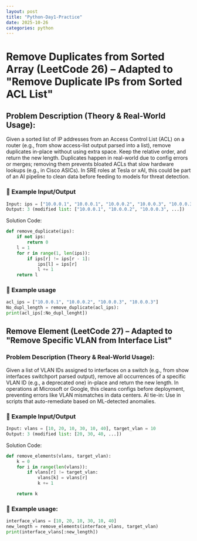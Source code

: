 ```yaml
---
layout: post
title: "Python-Day1-Practice"
date: 2025-10-26
categories: python
---
```


# Remove Duplicates from Sorted Array (LeetCode 26) – Adapted to "Remove Duplicate IPs from Sorted ACL List"

## Problem Description (Theory & Real-World Usage):
Given a sorted list of IP addresses from an Access Control List (ACL) on a router (e.g., from show access-list output parsed into a list), remove duplicates in-place without using extra space. Keep the relative order, and return the new length. Duplicates happen in real-world due to config errors or merges; removing them prevents bloated ACLs that slow hardware lookups (e.g., in Cisco ASICs). In SRE roles at Tesla or xAI, this could be part of an AI pipeline to clean data before feeding to models for threat detection.
### 🧩 Example Input/Output

```python
Input: ips = ["10.0.0.1", "10.0.0.1", "10.0.0.2", "10.0.0.3", "10.0.0.3"]
Output: 3 (modified list: ["10.0.0.1", "10.0.0.2", "10.0.0.3", ...])
```

Solution Code:

```python
def remove_duplicate(ips):
    if not ips:
        return 0
    l = 1
    for r in range(1, len(ips)):
        if ips[r] != ips[r - 1]:
            ips[l] = ips[r]
            l += 1
    return l
```

### 🧩 Example usage

```python
acl_ips = ["10.0.0.1", "10.0.0.2", "10.0.0.3", "10.0.0.3"]
No_dupl_length = remove_duplicate(acl_ips):
print(acl_ips[:No_dupl_lenght])
```


## Remove Element (LeetCode 27) – Adapted to "Remove Specific VLAN from Interface List"

### Problem Description (Theory & Real-World Usage):
Given a list of VLAN IDs assigned to interfaces on a switch (e.g., from show interfaces switchport parsed output), remove all occurrences of a specific VLAN ID (e.g., a deprecated one) in-place and return the new length. In operations at Microsoft or Google, this cleans configs before deployment, preventing errors like VLAN mismatches in data centers. AI tie-in: Use in scripts that auto-remediate based on ML-detected anomalies.
### 🧩 Example Input/Output

```python
Input: vlans = [10, 20, 10, 30, 10, 40], target_vlan = 10
Output: 3 (modified list: [20, 30, 40, ...])
```

Solution Code:

```python
def remove_elements(vlans, target_vlan):
    k = 0
    for i in range(len(vlans)):
        if vlans[r] != target_vlan:
            vlans[k] = vlans[r]
            k += 1

    return k
```

### 🧩 Example usage:

```python
interface_vlans = [10, 20, 10, 30, 10, 40]
new_length = remove_elements(interface_vlans, target_vlan)
print(interface_vlans[:new_length])
```
